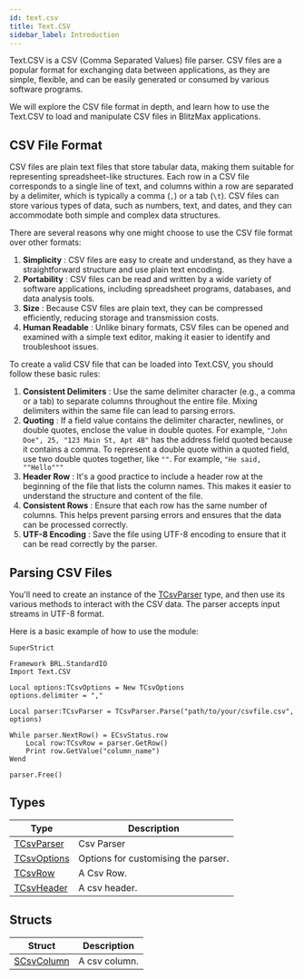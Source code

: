 ```yaml
---
id: text.csv
title: Text.CSV
sidebar_label: Introduction
---
```



Text.CSV is a CSV (Comma Separated Values) file parser. CSV files are a popular format for exchanging data between
applications, as they are simple, flexible, and can be easily generated or consumed by various software programs.

We will explore the CSV file format in depth, and learn how to use the Text.CSV to load and manipulate CSV files in
BlitzMax applications.

## CSV File Format

CSV files are plain text files that store tabular data, making them suitable for representing spreadsheet-like
structures. Each row in a CSV file corresponds to a single line of text, and columns within a row are separated by
a delimiter, which is typically a comma (`,`) or a tab (`\t`). CSV files can store various types of data, such as
numbers, text, and dates, and they can accommodate both simple and complex data structures.

There are several reasons why one might choose to use the CSV file format over other formats:

1. **Simplicity** : CSV files are easy to create and understand, as they have a straightforward structure and use plain
text encoding.
2. **Portability** : CSV files can be read and written by a wide variety of software applications, including
spreadsheet programs, databases, and data analysis tools.
3. **Size** : Because CSV files are plain text, they can be compressed efficiently, reducing storage and
transmission costs.
4. **Human Readable** : Unlike binary formats, CSV files can be opened and examined with a simple text editor,
making it easier to identify and troubleshoot issues.

To create a valid CSV file that can be loaded into Text.CSV, you should follow these basic rules:

1. **Consistent Delimiters** : Use the same delimiter character (e.g., a comma or a tab) to separate columns
throughout the entire file. Mixing delimiters within the same file can lead to parsing errors.
2. **Quoting** : If a field value contains the delimiter character, newlines, or double quotes, enclose the value
in double quotes. For example, `"John Doe", 25, "123 Main St, Apt 4B"` has the address field quoted because it contains
a comma. To represent a double quote within a quoted field, use two double quotes together, like `""`. For example,
`"He said, ""Hello"""`
3. **Header Row** : It's a good practice to include a header row at the beginning of the file that lists the column
names. This makes it easier to understand the structure and content of the file.
4. **Consistent Rows** : Ensure that each row has the same number of columns. This helps prevent parsing errors and
ensures that the data can be processed correctly.
5. **UTF-8 Encoding** : Save the file using UTF-8 encoding to ensure that it can be read correctly by the parser.

## Parsing CSV Files

You'll need to create an instance of the [TCsvParser](../../text/text.csv/tcsvparser) type, and then use its various methods to interact with the
CSV data. The parser accepts input streams in UTF-8 format.

Here is a basic example of how to use the module:

```blitzmax
SuperStrict

Framework BRL.StandardIO
Import Text.CSV

Local options:TCsvOptions = New TCsvOptions
options.delimiter = ","

Local parser:TCsvParser = TCsvParser.Parse("path/to/your/csvfile.csv", options)

While parser.NextRow() = ECsvStatus.row
	Local row:TCsvRow = parser.GetRow()
	Print row.GetValue("column_name")
Wend

parser.Free()
```


## Types
| Type | Description |
|---|---|
| [TCsvParser](../../text/text.csv/tcsvparser) | Csv Parser |
| [TCsvOptions](../../text/text.csv/tcsvoptions) | Options for customising the parser. |
| [TCsvRow](../../text/text.csv/tcsvrow) | A Csv Row. |
| [TCsvHeader](../../text/text.csv/tcsvheader) | A csv header. |

## Structs
| Struct | Description |
|---|---|
| [SCsvColumn](../../text/text.csv/scsvcolumn) | A csv column. |

